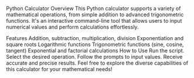 Python Calculator
Overview
This Python calculator supports a variety of mathematical operations, from simple addition to advanced trigonometric functions. It's an interactive command-line tool that allows users to input numerical values and perform calculations effortlessly.

Features
Addition, subtraction, multiplication, division
Exponentiation and square roots
Logarithmic functions
Trigonometric functions (sine, cosine, tangent)
Exponential and factorial calculations
How to Use
Run the script.
Select the desired operation.
Follow the prompts to input values.
Receive accurate and precise results.
Feel free to explore the diverse capabilities of this calculator for your mathematical needs!
